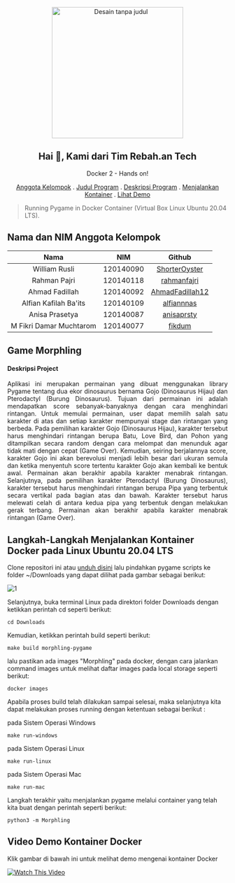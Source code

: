 <p align="center">
   <img alt="Desain tanpa judul" src="https://user-images.githubusercontent.com/100473334/170390599-40f61a1f-a398-4385-be5d-6cd09dd942d2.png" width="300">
<h2 align="center">Hai 👋, Kami dari Tim Rebah.an Tech</h2>
 <p align="center">Docker 2 - Hands on!</p>
</p>
<p align="center">
    <a href="https://github.com/ShorterOyster/pygame_docker#nama-dan-nim-anggota-kelompok">Anggota Kelompok</a>
    .
    <a href="https://github.com/ShorterOyster/pygame_docker#game-morphling">Judul Program</a>
    .
    <a href="https://github.com/ShorterOyster/pygame_docker#deskripsi-project">Deskripsi Program</a>
    .
    <a href="https://github.com/ShorterOyster/pygame_docker#langkah-langkah-menjalankan-kontainer-docker-pada-linux-ubuntu-2004-lts">Menjalankan Kontainer</a>
    .
    <a href="https://github.com/ShorterOyster/pygame_docker#video-demo-kontainer-docker">Lihat Demo</a>   
</p> 


> Running Pygame in Docker Container (Virtual Box Linux Ubuntu 20.04 LTS).
## Nama dan NIM Anggota Kelompok
| Nama | NIM | Github |
| :---: | :---: | :---: |
| William Rusli              | 120140090 | [ShorterOyster](https://github.com/ShorterOyster)           |
| Rahman Pajri               | 120140118 | [rahmanfajri](https://github.com/rahmanfajri)           |
| Ahmad Fadillah             | 120140092 | [AhmadFadillah12](https://github.com/AhmadFadillah12)     |
| Alfian Kafilah Ba'its      | 120140109 | [alfiannnas](https://github.com/alfiannnas)                 |
| Anisa Prasetya             | 120140087 | [anisaprsty](https://github.com/anisaprsty)                   |
| M Fikri Damar Muchtarom    | 120140077 | [fikdum](https://github.com/fikdum)                   |

## Game Morphling

#### Deskripsi Project
<p align="justify">
Aplikasi ini merupakan permainan yang dibuat menggunakan library Pygame tentang dua ekor dinosaurus bernama Gojo (Dinosaurus Hijau) dan Pterodactyl (Burung Dinosaurus). Tujuan dari permainan ini adalah mendapatkan score sebanyak-banyaknya dengan cara menghindari rintangan. Untuk memulai permainan, user dapat memilih salah satu karakter di atas dan setiap karakter mempunyai stage dan rintangan yang berbeda. Pada pemilihan karakter Gojo (Dinosaurus Hijau), karakter tersebut harus menghindari rintangan berupa Batu, Love Bird, dan Pohon yang ditampilkan secara random dengan cara melompat dan menunduk agar tidak mati dengan cepat (Game Over). Kemudian, seiring berjalannya score, karakter Gojo ini akan berevolusi menjadi lebih besar dari ukuran semula dan ketika menyentuh score tertentu karakter Gojo akan kembali ke bentuk awal. Permainan akan berakhir apabila karakter menabrak rintangan.
Selanjutnya, pada pemilihan karakter Pterodactyl (Burung Dinosaurus), karakter tersebut harus menghindari rintangan berupa Pipa yang terbentuk secara vertikal pada bagian atas dan bawah. Karakter tersebut harus melewati celah di antara kedua pipa yang terbentuk dengan melakukan gerak terbang. Permainan akan berakhir apabila karakter menabrak rintangan (Game Over).
</p>    

## Langkah-Langkah Menjalankan Kontainer Docker pada Linux Ubuntu 20.04 LTS
Clone repositori ini atau [unduh disini](https://github.com/ShorterOyster/pygame_docker/archive/refs/heads/main.zip) lalu pindahkan pygame scripts ke folder ~/Downloads yang dapat dilihat pada gambar sebagai berikut:

![1](https://user-images.githubusercontent.com/71332803/170678057-792bb55d-bb2b-4085-802c-324206b74077.png)

Selanjutnya, buka terminal Linux pada direktori folder Downloads dengan ketikkan perintah cd seperti berikut:

    cd Downloads

Kemudian, ketikkan perintah build seperti berikut:

    make build morphling-pygame

 lalu pastikan ada images "Morphling" pada docker, dengan cara jalankan command images untuk melihat daftar images pada local storage seperti berikut:

    docker images

Apabila proses build telah dilakukan sampai selesai, maka selanjutnya kita dapat melakukan proses running dengan ketentuan sebagai berikut :

pada Sistem Operasi Windows

    make run-windows

pada Sistem Operasi Linux

    make run-linux

pada Sistem Operasi Mac

    make run-mac

Langkah terakhir yaitu menjalankan pygame melalui container yang telah kita buat dengan perintah seperti berikut:

    python3 -m Morphling

## Video Demo Kontainer Docker
Klik gambar di bawah ini untuk melihat demo mengenai kontainer Docker

[![Watch This Video](http://img.youtube.com/vi/uL6J4bAxkqw/0.jpg)](https://youtu.be/uL6J4bAxkqw)
